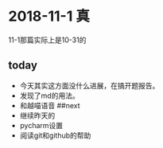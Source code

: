 # 2018-11-1 真
11-1那篇实际上是10-31的
## today
+ 今天其实这方面没什么进展，在搞开题报告。
+ 发现了md的用法。
+ 和越喵语音
##next
+ 继续昨天的
+ pycharm设置
+ 阅读git和github的帮助
